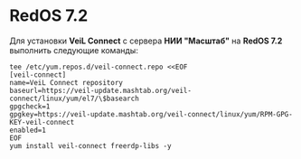 # RedOS 7.2

Для установки **VeiL Connect** с сервера **НИИ "Масштаб"** на **RedOS 7.2** выполнить следующие команды:

`tee /etc/yum.repos.d/veil-connect.repo <<EOF`  
`[veil-connect]`  
`name=VeiL Connect repository`  
`baseurl=https://veil-update.mashtab.org/veil-connect/linux/yum/el7/\$basearch`  
`gpgcheck=1`  
`gpgkey=https://veil-update.mashtab.org/veil-connect/linux/yum/RPM-GPG-KEY-veil-connect`  
`enabled=1`  
`EOF`  
`yum install veil-connect freerdp-libs -y`
